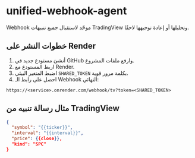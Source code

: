 
# unified-webhook-agent

Webhook موحّد لاستقبال جميع تنبيهات TradingView وتحليلها أو إعادة توجيهها لاحقًا.

## خطوات النشر على Render
1. أنشئ مستودع جديد في GitHub وارفع ملفات المشروع.
2. اربط المستودع مع Render.
3. اضبط المتغير البيئي `SHARED_TOKEN` بكلمة مرور قوية.
4. احصل على رابط الـ Webhook النهائي:
```
https://<service>.onrender.com/webhook/tv?token=<SHARED_TOKEN>
```

## مثال رسالة تنبيه من TradingView
```json
{
  "symbol": "{{ticker}}",
  "interval": "{{interval}}",
  "price": {{close}},
  "kind": "SPC"
}
```
